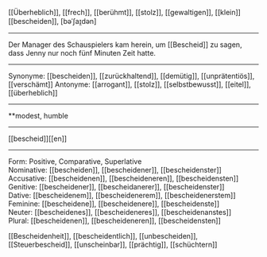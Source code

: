 [[Überheblich]], [[frech]], [[berühmt]], [[stolz]], [[gewaltigen]], [[klein]]
[[bescheiden]], [bəˈʃaɪ̯dən]

---
Der Manager des Schauspielers kam herein, um [[Bescheid]] zu sagen, dass Jenny nur noch fünf Minuten Zeit hatte. 

---
Synonyme: [[bescheiden]], [[zurückhaltend]], [[demütig]], [[unprätentiös]], [[verschämt]]
Antonyme: [[arrogant]], [[stolz]], [[selbstbewusst]], [[eitel]], [[überheblich]]

---
**modest, humble

---
[[bescheid]][[en]]

---

Form: Positive, Comparative, Superlative  
Nominative: [[bescheiden]], [[bescheidener]], [[bescheidenster]]  
Accusative: [[bescheidenen]], [[bescheideneren]], [[bescheidensten]]  
Genitive: [[bescheidener]], [[bescheidanerer]], [[bescheidenster]]  
Dative: [[bescheidenem]], [[bescheidenerem]], [[bescheidenerstem]]  
Feminine: [[bescheidene]], [[bescheidenere]], [[bescheidenste]]  
Neuter: [[bescheidenes]], [[bescheideneres]], [[bescheidenanstes]]  
Plural: [[bescheidenen]], [[bescheideneren]], [[bescheidensten]]  

[[Bescheidenheit]], [[bescheidentlich]], [[unbescheiden]], [[Steuerbescheid]], [[unscheinbar]], [[prächtig]], [[schüchtern]]